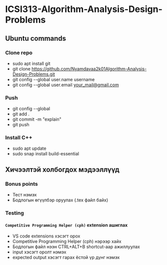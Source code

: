 # ICSI313-Algorithm-Analysis-Design-Problems

## Ubuntu commands 

### Clone repo 
- sudo apt install git 
- git clone https://github.com/Nyamdavaa2k01Algorithm-Analysis-Design-Problems.git
- git config --global user.name username
- git config --global user.email your_mail@gmail.com



### Push 
- git config --global 
- git add . 
- git commit -m "explain"
- git push  

### Install C++ 
- sudo apt update 
- sudo snap install build-essential 

## Хичээлтэй холбогдох мэдээллүүд

### Bonus points 
- Тест нэмэх 
- Бодлогын өгүүлбэр оруулах (.tex файл байх)

### Testing 

#### `Competitive Programming Helper (cph)` extension ашиглах
- VS code extensions хэсэгт орох 
- Competitive Programming Helper (cph) нэрээр хайх
- Бодлогын файл нээн CTRL+ALT+B shortcut-аар ажиллуулах
- input хэсэгт оролт нэмэх 
- expected output хэсэгт гарах ёстой үр дүнг нэмэх